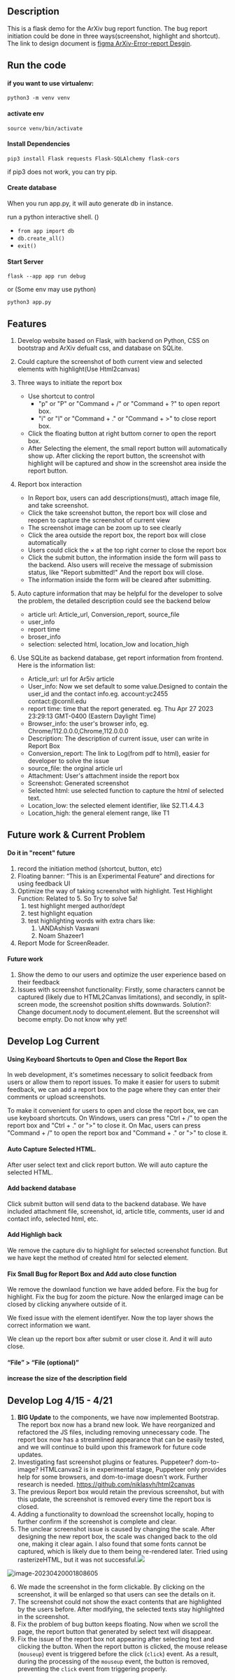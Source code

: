 ## Description

This is a flask demo for the ArXiv bug report function. The bug report initiation could be done in three ways(screenshot, highlight and shortcut). The link to design document is [figma ArXiv-Error-report Desgin](https://www.figma.com/file/p13ZktQJEV8CXx3M7Z10fe/ArXiv-Error-report?node-id=0%3A1&t=gEav7Q8shh8D9Du0-1).

## Run the code

#### if you want to use virtualenv:
```shell
python3 -m venv venv
```

#### activate env
```shell
source venv/bin/activate
```

#### Install Dependencies 

``` shell
pip3 install Flask requests Flask-SQLAlchemy flask-cors
```

if pip3 does not work, you can try pip.

#### Create database

When you run app.py, it will auto generate db in instance.

run a python interactive shell. ()

- `from app import db`
- `db.create_all()`
- `exit()`

#### Start Server

```shell
flask --app app run debug
```

or (Some env may use python)

```shell
python3 app.py
```

## Features
1. Develop website based on Flask, with backend on Python, CSS on bootstrap and ArXiv defualt css, and database on SQLite. 

2. Could capture the screenshot of both current view and selected elements with highlight(Use Html2canvas)

3. Three ways to initiate the report box
   - Use shortcut to control
      - "p" or "P" or  "Command + /"  or "Command + ?" to open report box.
      - "i" or "I" or "Command + ." or "Command + >" to close report box.
   - Click the floating button at right buttom corner to open the report box. 
   - After Selecting the element, the small report button will automatically show up. After clicking the report button, the screenshot with highlight will be captured and show in the screenshot area inside the report button.

4. Report box interaction
   - In Report box, users can add descriptions(must), attach image file, and take screenshot. 
   - Click the take screenshot button, the report box will close and reopen to capture the screenshot of current view
   - The screenshot image can be zoom up to see clearly
   - Click the area outside the report box, the report box will close automatically
   - Users could click the × at the top right corner to close the report box
   - Click the submit button, the information inside the form will pass to the backend. Also users will receive the message of submission status, like "Report submitted!" And the report box will close. 
   - The information inside the form will be cleared after submitting. 

5. Auto capture information that may be helpful for the developer to solve the problem, the detailed description could see the backend below
   - article url: Article_url, Conversion_report, source_file
   - user_info
   - report time
   - broser_info
   - selection: selected html, location_low and location_high 

6. Use SQLite as backend database, get report information from frontend.  
   Here is the information list:

   - Article_url: url for Ar5iv article
   - User_info: Now we set default to some value.Designed to contain the user_id and the contact info.eg. account:yc2455 contact:@cornll.edu  
   - report time: time that the report generated. eg. Thu Apr 27 2023 23:29:13 GMT-0400 (Eastern Daylight Time)
   - Browser_info: the user's browser info, eg. Chrome/112.0.0.0,Chrome,112.0.0.0
   - Description: The description of current issue, user can write in Report Box
   - Conversion_report: The link to Log(from pdf to html), easier for developer to solve the issue
   - source_file: the orginal article url
   - Attachment: User's attachment inside the report box
   - Screenshot: Generated screenshot
   - Selected html: use selected function to capture the html of selected text.
   - Location_low: the selected element identifier, like S2.T1.4.4.3
   - Location_high: the general element range, like T1

## Future work & Current Problem

#### Do it in "recent" future
1. record the initiation method (shortcut, button, etc)
2. Floating banner: “This is an Experimental Feature”  and directions for using feedback UI
3. Optimize the way of taking screenshot with highlight. Test Highlight Function: Related to 5. So Try to solve 5a!
   1. test highlight merged author/dept
   2. test highlight equation
   3. test highlighting words with extra chars like:
      1. \ANDAshish Vaswani
      2. Noam Shazeer1
4. Report Mode for ScreenReader.

#### Future work

1. Show the demo to our users and optimize the user experience based on their feedback
2. Issues with screenshot functionality: Firstly, some characters cannot be captured (likely due to HTML2Canvas limitations), and secondly, in split-screen mode, the screenshot position shifts downwards.
   Solution?: Change document.nody to document.element. But the screenshot will become empty. Do not know why yet!

## Develop Log Current

#### Using Keyboard Shortcuts to Open and Close the Report Box

In web development, it's sometimes necessary to solicit feedback from users or allow them to report issues. To make it easier for users to submit feedback, we can add a report box to the page where they can enter their comments or upload screenshots.

To make it convenient for users to open and close the report box, we can use keyboard shortcuts. On Windows, users can press "Ctrl + /" to open the report box and "Ctrl + ." or ">" to close it. On Mac, users can press "Command + /" to open the report box and "Command + ." or ">" to close it.

#### Auto Capture Selected HTML.
After user select text and click report button. We will auto capture the selected HTML.  

#### Add backend database

Click submit button will send data to the backend database. We have included attachment file, screenshot, id, article title, comments, user id and contact info, selected html, etc.

#### Add Highligh back

We remove the capture div to highlight for  selected screenshot function. But we have kept the method of created html for selected element.

#### Fix Small Bug for Report Box and Add auto close function

We remove the downlaod function we have added before. Fix the bug for highlight. Fix the bug for zoom the picture. Now the enlarged image can be closed by clicking anywhere outside of it.

We fixed issue with the element identifyer. Now the top layer shows the correct information we want.

We clean up the report box after submit or user close it. And it will auto close.

#### “File” > “File (optional)”
#### increase the size of the description field


## Develop Log 4/15 - 4/21
1. **BIG Update** to the components, we have now implemented Bootstrap. The report box now has a brand new look. We have reorganized and refactored the JS files, including removing unnecessary code. The report box now has a streamlined appearance that can be easily tested, and we will continue to build upon this framework for future code updates.
2. Investigating fast screenshot plugins or features. Puppeteer? dom-to-image? HTMLcanvas2 is in experimental stage, Puppeteer only provides help for some browsers, and dom-to-image doesn't work. Further research is needed. https://github.com/niklasvh/html2canvas
3. The previous Report box would retain the previous screenshot, but with this update, the screenshot is removed every time the report box is closed.
4. Adding a functionality to download the screenshot locally, hoping to further confirm if the screenshot is complete and clear.
5. The unclear screenshot issue is caused by changing the scale. After designing the new report box, the scale was changed back to the old one, making it clear again. I also found that some fonts cannot be captured, which is likely due to them being re-rendered later. Tried using rasterizeHTML, but it was not successful.![](assets/image-20230420001656731.png)

![image-20230420001808605](assets/image-20230420001808605.png)

6. We made the screenshot in the form clickable. By clicking on the screenshot, it will be enlarged so that users can see the details on it.
7. The screenshot could not show the exact contents that are highlighted by the users before. After modifying, the selected texts stay highlighted in the screenshot.
8. Fix the problem of bug button keeps floating. Now when we scroll the page, the report button that generated by select text will disappear. 
9. Fix the issue of the report box not appearing after selecting text and clicking the button. When the report button is clicked, the mouse release (`mouseup`) event is triggered before the click (`click`) event. As a result, during the processing of the `mouseup` event, the button is removed, preventing the `click` event from triggering properly.
